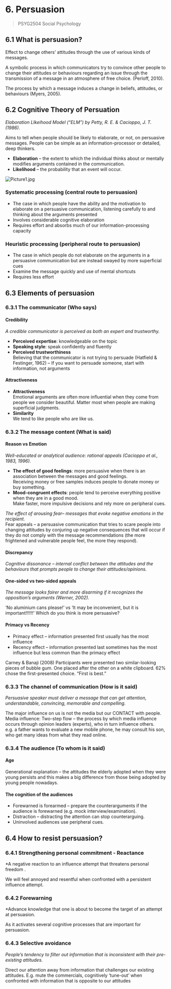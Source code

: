 # 6. Persuasion

> PSYG2504 Social Psychology

## 6.1 What is persuasion? 

Effect to change others’ attitudes through the use of various kinds of messages.

A symbolic process in which communicators try to convince other people to change their attitudes or behaviours regarding an issue through the transmission of a message in an atmosphere of free choice. (Perloff, 2010).

The process by which a message induces a change in beliefs, attitudes, or behaviours (Myers, 2005).

## 6.2 Cognitive Theory of Persuation

*Elaboration LIkeihood Model (“ELM”) by Petty, R. E. & Cacioppo, J. T. (1986).*

Aims to tell when people should be likely to elaborate, or not, on persuasive messages.
People can be simple as an information-processor or detailed, deep thinkers.

- **Elaboration** – the extent to which the individual thinks about or mentally modifies arguments contained in the communication.
- **Likelihood** – the probability that an event will occur.

![Picture1.jpg](https://photo-1303301880.cos.ap-guangzhou.myqcloud.com/2024/05/12/66407577c6337.jpg)

### Systematic processing (central route to persuasion)

- The case in which people have the ability and the motivation to elaborate on a persuasive communication, listening carefully to and thinking about the arguments presented
- Involves considerable cognitive elaboration
- Requires effort and absorbs much of our information-processing capacity

### Heuristic processing (peripheral route to persuasion)

- The case in which people do not elaborate on the arguments in a persuasive communication but are instead swayed by more superficial cues
- Examine the message quickly and use of mental shortcuts
- Requires less effort

## 6.3 Elements of persuasion

### 6.3.1 The communicator (Who says)

#### Credibility

*A credible communicator is perceived as both an expert and trustworthy.*

- **Perceived expertise**: knowledgeable on the topic
- **Speaking style**: speak confidently and fluently 
- **Perceived trustworthiness**  
  Believing that the communicator is not trying to persuade (Hatfield & Festinger, 1962) – If you want to persuade someone, start with information, not arguments

#### Attractiveness

- **Attractiveness**   
  Emotional arguments are often more influential when they come from people we consider beautiful.
  Matter most when people are making superficial judgments.
- **Similarity**   
  We tend to like people who are like us.

### 6.3.2 The message content (What is said)

#### Reason vs Emotion
*Well-educated or analytical audience: rational appeals (Cacioppo et al., 1983, 1996).*

- **The effect of good feelings**: more persuasive when there is an association between the messages and good feelings.  
  Receiving money or free samples induces people to donate money or buy something.
- **Mood-congruent effects**: people tend to perceive everything positive when they are in a good mood.  
  Make faster, more impulsive decisions and rely more on peripheral cues.

*The effect of arousing fear– messages that evoke negative emotions in the recipient.*  
Fear appeals – a persuasive communication that tries to scare people into changing attitudes by conjuring up negative consequences that will occur if they do not comply with the message recommendations (the more frightened and vulnerable people feel, the more they respond).

#### Discrepancy
*Cognitive dissonance – internal conflict between the attitudes and the behaviours that prompts people to change their attitudes/opinions.*

#### One-sided vs two-sided appeals
*The message looks fairer and more disarming if it recognizes the opposition’s arguments (Werner, 2002).*

‘No aluminium cans please!’ vs ‘It may be inconvenient, but it is important!!!!!!’
Which do you think is more persuasive?

#### Primacy vs Recency

- Primacy effect – information presented first usually has the most influence
- Recency effect – information presented last sometimes has the most influence but less common than the primacy effect

Carney & Banaji (2008)
Participants were presented two similar-looking pieces of bubble gum.
One placed after the other on a white clipboard.
62% chose the first-presented choice.
“First is best.”

### 6.3.3 The channel of communication (How is it said)

*Persuasive speaker must deliver a message that can get attention, understandable, convincing, memorable and compelling.*

The major influence on us is not the media but our CONTACT with people.  
Media influence: Two-step flow – the process by which media influence occurs through opinion leaders (experts), who in turn influence others.  
e.g. a father wants to evaluate a new mobile phone, he may consult his son, who get many ideas from what they read online.

### 6.3.4 The audience (To whom is it said)

#### Age

Generational explanation – the attitudes the elderly adopted when they were young persists and this makes a big difference from those being adopted by young people nowadays.

#### The cognition of the audiences

- Forewarned is forearmed – prepare the counterarguments if the audience is forewarned (e.g. mock interview/examination).
- Distraction – distracting the attention can stop counterarguing.
- Uninvolved audiences use peripheral cues.

## 6.4 How to resist persuasion?

### 6.4.1 Strengthening personal commitment - Reactance 
*A negative reaction to an influence attempt that threatens personal freedom .

We will feel annoyed and resentful when confronted with a persistent influence attempt.

### 6.4.2 Forewarning
*Advance knowledge that one is about to become the target of an attempt at persuasion.

As it activates several cognitive processes that are important for persuasion.

###  6.4.3 Selective avoidance
*People’s tendency to filter out information that is inconsistent with their pre-existing attitudes.*

Direct our attention away from information that challenges our existing attitudes.
E.g. mute the commercials, cognitively ‘tune-out’ when confronted with information that is opposite to our attitudes